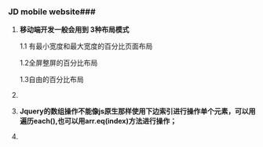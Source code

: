 ### JD mobile website###

1. **移动端开发一般会用到 3种布局模式** 

   1.1 有最小宽度和最大宽度的百分比页面布局

   1.2全屏整屏的百分比布局

   1.3自由的百分比布局

2. ​

3. **Jquery的数组操作不能像js原生那样使用下边索引进行操作单个元素，可以用遍历each(),也可以用arr.eq(index)方法进行操作；** 

4. ​



